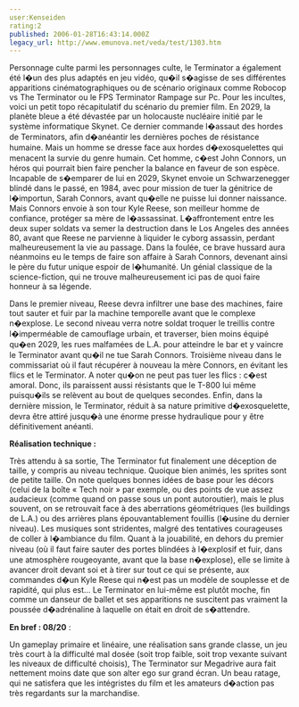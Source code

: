 ```yaml
---
user:Kenseiden
rating:2
published: 2006-01-28T16:43:14.000Z
legacy_url: http://www.emunova.net/veda/test/1303.htm
---
```

Personnage culte parmi les personnages culte, le Terminator a également été l�un des plus adaptés en jeu vidéo, qu�il s�agisse de ses différentes apparitions cinématographiques ou de scénario originaux comme Robocop vs The Terminator ou le FPS Terminator Rampage sur Pc. Pour les incultes, voici un petit topo récapitulatif du scénario du premier film. En 2029, la planète bleue a été dévastée par un holocauste nucléaire initié par le système informatique Skynet. Ce dernier commande l�assaut des hordes de Terminators, afin d�anéantir les dernières poches de résistance humaine. Mais un homme se dresse face aux hordes d�exosquelettes qui menacent la survie du genre humain. Cet homme, c�est John Connors, un héros qui pourrait bien faire pencher la balance en faveur de son espèce. Incapable de s�emparer de lui en 2029, Skynet envoie un Schwarzenegger blindé dans le passé, en 1984, avec pour mission de tuer la génitrice de l�importun, Sarah Connors, avant qu�elle ne puisse lui donner naissance. Mais Connors envoie à son tour Kyle Reese, son meilleur homme de confiance, protéger sa mère de l�assassinat. L�affrontement entre les deux super soldats va semer la destruction dans le Los Angeles des années 80, avant que Reese ne parvienne à liquider le cyborg assassin, perdant malheureusement la vie au passage. Dans la foulée, ce brave hussard aura néanmoins eu le temps de faire son affaire à Sarah Connors, devenant ainsi le père du futur unique espoir de l�humanité. Un génial classique de la science-fiction, qui ne trouve malheureusement ici pas de quoi faire honneur à sa légende.  

  

Dans le premier niveau, Reese devra infiltrer une base des machines, faire tout sauter et fuir par la machine temporelle avant que le complexe n�explose. Le second niveau verra notre soldat troquer le treillis contre l�imperméable de camouflage urbain, et traverser, bien moins équipé qu�en 2029, les rues malfamées de L.A. pour atteindre le bar et y vaincre le Terminator avant qu�il ne tue Sarah Connors. Troisième niveau dans le commissariat où il faut récupérer à nouveau la mère Connors, en évitant les flics et le Terminator. A noter qu�on ne peut pas tuer les flics : c�est amoral. Donc, ils paraissent aussi résistants que le T-800 lui même puisqu�ils se relèvent au bout de quelques secondes. Enfin, dans la dernière mission, le Terminator, réduit à sa nature primitive d�exosquelette, devra être attiré jusqu�à une énorme presse hydraulique pour y être définitivement anéanti.   

  

**Réalisation technique :**   

Très attendu à sa sortie, The Terminator fut finalement une déception de taille, y compris au niveau technique. Quoique bien animés, les sprites sont de petite taille. On note quelques bonnes idées de base pour les décors (celui de la boîte « Tech noir » par exemple, ou des points de vue assez audacieux (comme quand on passe sous un pont autoroutier), mais le plus souvent, on se retrouvait face à des aberrations géométriques (les buildings de L.A.) ou des arrières plans épouvantablement fouillis (l�usine du dernier niveau). Les musiques sont stridentes, malgré des tentatives courageuses de coller à l�ambiance du film. Quant à la jouabilité, en dehors du premier niveau (où il faut faire sauter des portes blindées à l�explosif et fuir, dans une atmosphère rougeoyante, avant que la base n�explose), elle se limite à avancer droit devant soi et à tirer sur tout ce qui se présente, aux commandes d�un Kyle Reese qui n�est pas un modèle de souplesse et de rapidité, qui plus est... Le Terminator en lui-même est plutôt moche, fin comme un danseur de ballet et ses apparitions ne suscitent pas vraiment la poussée d�adrénaline à laquelle on était en droit de s�attendre.   

  

**En bref : 08/20** :  

Un gameplay primaire et linéaire, une réalisation sans grande classe, un jeu très court à la difficulté mal dosée (soit trop faible, soit trop vexante suivant les niveaux de difficulté choisis), The Terminator sur Megadrive aura fait nettement moins date que son alter ego sur grand écran. Un beau ratage, qui ne satisfera que les intégristes du film et les amateurs d�action pas très regardants sur la marchandise.